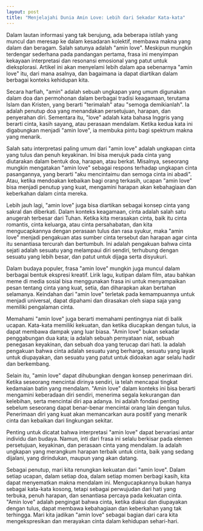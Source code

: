 ```yaml
---
layout: post
title: "Menjelajahi Dunia Amin Love: Lebih dari Sekadar Kata-kata"
---
```


Dalam lautan informasi yang tak berujung, ada beberapa istilah yang muncul dan meresap ke dalam kesadaran kolektif, membawa makna yang dalam dan beragam. Salah satunya adalah "amin love". Meskipun mungkin terdengar sederhana pada pandangan pertama, frasa ini menyimpan kekayaan interpretasi dan resonansi emosional yang patut untuk dieksplorasi. Artikel ini akan menyelami lebih dalam apa sebenarnya "amin love" itu, dari mana asalnya, dan bagaimana ia dapat diartikan dalam berbagai konteks kehidupan kita.

Secara harfiah, "amin" adalah sebuah ungkapan yang umum digunakan dalam doa dan permohonan dalam berbagai tradisi keagamaan, terutama Islam dan Kristen, yang berarti "terimalah" atau "semoga demikianlah". Ia adalah penutup doa yang menandakan persetujuan, harapan, dan penyerahan diri. Sementara itu, "love" adalah kata bahasa Inggris yang berarti cinta, kasih sayang, atau perasaan mendalam. Ketika kedua kata ini digabungkan menjadi "amin love", ia membuka pintu bagi spektrum makna yang menarik.

Salah satu interpretasi paling umum dari "amin love" adalah ungkapan cinta yang tulus dan penuh keyakinan. Ini bisa merujuk pada cinta yang diutarakan dalam bentuk doa, harapan, atau berkat. Misalnya, seseorang mungkin mengatakan "amin love" sebagai respons terhadap ungkapan cinta pasangannya, yang berarti "aku mencintaimu dan semoga cinta ini abadi". Atau, ketika mendoakan kebaikan bagi orang terkasih, ucapan "amin love" bisa menjadi penutup yang kuat, mengamini harapan akan kebahagiaan dan keberkahan dalam cinta mereka.

Lebih jauh lagi, "amin love" juga bisa diartikan sebagai konsep cinta yang sakral dan diberkati. Dalam konteks keagamaan, cinta adalah salah satu anugerah terbesar dari Tuhan. Ketika kita merasakan cinta, baik itu cinta romantis, cinta keluarga, atau cinta persahabatan, dan kita mengucapkannya dengan perasaan tulus dan rasa syukur, maka "amin love" menjadi pengakuan atas sumber cinta tersebut dan harapan agar cinta itu senantiasa tercurah dan bertumbuh. Ini adalah pengakuan bahwa cinta sejati adalah sesuatu yang melampaui diri sendiri, terhubung dengan sesuatu yang lebih besar, dan patut untuk dijaga serta disyukuri.

Dalam budaya populer, frasa "amin love" mungkin juga muncul dalam berbagai bentuk ekspresi kreatif. Lirik lagu, kutipan dalam film, atau bahkan meme di media sosial bisa menggunakan frasa ini untuk menyampaikan pesan tentang cinta yang kuat, setia, dan diharapkan akan bertahan selamanya. Keindahan dari "amin love" terletak pada kemampuannya untuk menjadi universal, dapat dipahami dan dirasakan oleh siapa saja yang memiliki pengalaman cinta.

Memahami "amin love" juga berarti memahami pentingnya niat di balik ucapan. Kata-kata memiliki kekuatan, dan ketika diucapkan dengan tulus, ia dapat membawa dampak yang luar biasa. "Amin love" bukan sekadar penggabungan dua kata; ia adalah sebuah pernyataan niat, sebuah penegasan keyakinan, dan sebuah doa yang terucap dari hati. Ia adalah pengakuan bahwa cinta adalah sesuatu yang berharga, sesuatu yang layak untuk diupayakan, dan sesuatu yang patut untuk didoakan agar selalu hadir dan berkembang.

Selain itu, "amin love" dapat dihubungkan dengan konsep penerimaan diri. Ketika seseorang mencintai dirinya sendiri, ia telah mencapai tingkat kedamaian batin yang mendalam. "Amin love" dalam konteks ini bisa berarti mengamini keberadaan diri sendiri, menerima segala kekurangan dan kelebihan, serta mencintai diri apa adanya. Ini adalah fondasi penting sebelum seseorang dapat benar-benar mencintai orang lain dengan tulus. Penerimaan diri yang kuat akan memancarkan aura positif yang menarik cinta dan kebaikan dari lingkungan sekitar.

Penting untuk dicatat bahwa interpretasi "amin love" dapat bervariasi antar individu dan budaya. Namun, inti dari frasa ini selalu berkisar pada elemen persetujuan, keyakinan, dan perasaan cinta yang mendalam. Ia adalah ungkapan yang merangkum harapan terbaik untuk cinta, baik yang sedang dijalani, yang dirindukan, maupun yang akan datang.

Sebagai penutup, mari kita renungkan kekuatan dari "amin love". Dalam setiap ucapan, dalam setiap doa, dalam setiap momen berbagi kasih, kita dapat menyematkan makna mendalam ini. Mengucapkannya bukan hanya sebagai kata-kata kosong, tetapi sebagai perwujudan dari hati yang terbuka, penuh harapan, dan senantiasa percaya pada kekuatan cinta. "Amin love" adalah pengingat bahwa cinta, ketika diakui dan diupayakan dengan tulus, dapat membawa kebahagiaan dan keberkahan yang tak terhingga. Mari kita jadikan "amin love" sebagai bagian dari cara kita mengekspresikan dan merayakan cinta dalam kehidupan sehari-hari.

